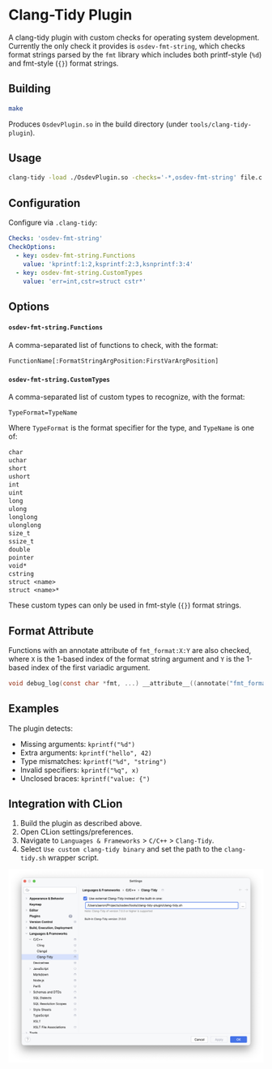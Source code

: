 # Clang-Tidy Plugin

A clang-tidy plugin with custom checks for operating system development. Currently the
only check it provides is `osdev-fmt-string`, which checks format strings parsed by the
`fmt` library which includes both printf-style (`%d`) and fmt-style (`{}`) format strings.

## Building

```bash
make
```

Produces `OsdevPlugin.so` in the build directory (under `tools/clang-tidy-plugin`).

## Usage

```bash
clang-tidy -load ./OsdevPlugin.so -checks='-*,osdev-fmt-string' file.c
```

## Configuration

Configure via `.clang-tidy`:

```yaml
Checks: 'osdev-fmt-string'
CheckOptions:
  - key: osdev-fmt-string.Functions
    value: 'kprintf:1:2,ksprintf:2:3,ksnprintf:3:4'
  - key: osdev-fmt-string.CustomTypes
    value: 'err=int,cstr=struct cstr*'
```

## Options

#### `osdev-fmt-string.Functions`

A comma-separated list of functions to check, with the format:

```
FunctionName[:FormatStringArgPosition:FirstVarArgPosition]
```

#### `osdev-fmt-string.CustomTypes`

A comma-separated list of custom types to recognize, with the format:

```
TypeFormat=TypeName
```

Where `TypeFormat` is the format specifier for the type, and `TypeName` is one of:

```
char
uchar
short
ushort
int
uint
long
ulong
longlong
ulonglong
size_t
ssize_t
double
pointer
void*
cstring
struct <name>
struct <name>*
```

These custom types can only be used in fmt-style (`{}`) format strings.

## Format Attribute

Functions with an annotate attribute of `fmt_format:X:Y` are also checked, where `X` is the 1-based 
index of the format string argument and `Y` is the  1-based index of the first variadic argument.

```c
void debug_log(const char *fmt, ...) __attribute__((annotate("fmt_format:1:2")));
```

## Examples

The plugin detects:
- Missing arguments: `kprintf("%d")`
- Extra arguments: `kprintf("hello", 42)`
- Type mismatches: `kprintf("%d", "string")`
- Invalid specifiers: `kprintf("%q", x)`
- Unclosed braces: `kprintf("value: {")`

## Integration with CLion

1. Build the plugin as described above.
2. Open CLion settings/preferences.
3. Navigate to `Languages & Frameworks` > `C/C++` > `Clang-Tidy`.
4. Select `Use custom clang-tidy binary` and set the path to the `clang-tidy.sh` wrapper script.

![CLion Integration](clion.png)
